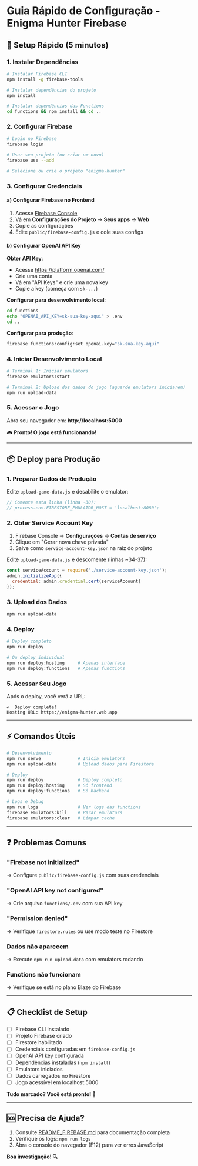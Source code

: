 # Guia Rápido de Configuração - Enigma Hunter Firebase

## 🚀 Setup Rápido (5 minutos)

### 1. Instalar Dependências

```bash
# Instalar Firebase CLI
npm install -g firebase-tools

# Instalar dependências do projeto
npm install

# Instalar dependências das Functions
cd functions && npm install && cd ..
```

### 2. Configurar Firebase

```bash
# Login no Firebase
firebase login

# Usar seu projeto (ou criar um novo)
firebase use --add

# Selecione ou crie o projeto "enigma-hunter"
```

### 3. Configurar Credenciais

#### a) Configurar Firebase no Frontend

1. Acesse [Firebase Console](https://console.firebase.google.com/)
2. Vá em **Configurações do Projeto** → **Seus apps** → **Web**
3. Copie as configurações
4. Edite `public/firebase-config.js` e cole suas configs

#### b) Configurar OpenAI API Key

**Obter API Key**:
- Acesse https://platform.openai.com/
- Crie uma conta
- Vá em "API Keys" e crie uma nova key
- Copie a key (começa com `sk-...`)

**Configurar para desenvolvimento local**:
```bash
cd functions
echo "OPENAI_API_KEY=sk-sua-key-aqui" > .env
cd ..
```

**Configurar para produção**:
```bash
firebase functions:config:set openai.key="sk-sua-key-aqui"
```

### 4. Iniciar Desenvolvimento Local

```bash
# Terminal 1: Iniciar emulators
firebase emulators:start

# Terminal 2: Upload dos dados do jogo (aguarde emulators iniciarem)
npm run upload-data
```

### 5. Acessar o Jogo

Abra seu navegador em: **http://localhost:5000**

🎮 **Pronto! O jogo está funcionando!**

---

## 📦 Deploy para Produção

### 1. Preparar Dados de Produção

Edite `upload-game-data.js` e desabilite o emulator:

```javascript
// Comente esta linha (linha ~30):
// process.env.FIRESTORE_EMULATOR_HOST = 'localhost:8080';
```

### 2. Obter Service Account Key

1. Firebase Console → **Configurações** → **Contas de serviço**
2. Clique em "Gerar nova chave privada"
3. Salve como `service-account-key.json` na raiz do projeto

Edite `upload-game-data.js` e descomente (linhas ~34-37):

```javascript
const serviceAccount = require('./service-account-key.json');
admin.initializeApp({
  credential: admin.credential.cert(serviceAccount)
});
```

### 3. Upload dos Dados

```bash
npm run upload-data
```

### 4. Deploy

```bash
# Deploy completo
npm run deploy

# Ou deploy individual
npm run deploy:hosting     # Apenas interface
npm run deploy:functions   # Apenas functions
```

### 5. Acessar Seu Jogo

Após o deploy, você verá a URL:
```
✔  Deploy complete!
Hosting URL: https://enigma-hunter.web.app
```

---

## ⚡ Comandos Úteis

```bash
# Desenvolvimento
npm run serve              # Inicia emulators
npm run upload-data        # Upload dados para Firestore

# Deploy
npm run deploy             # Deploy completo
npm run deploy:hosting     # Só frontend
npm run deploy:functions   # Só backend

# Logs e Debug
npm run logs               # Ver logs das functions
firebase emulators:kill    # Parar emulators
firebase emulators:clear   # Limpar cache
```

---

## ❓ Problemas Comuns

### "Firebase not initialized"
→ Configure `public/firebase-config.js` com suas credenciais

### "OpenAI API key not configured"
→ Crie arquivo `functions/.env` com sua API key

### "Permission denied"
→ Verifique `firestore.rules` ou use modo teste no Firestore

### Dados não aparecem
→ Execute `npm run upload-data` com emulators rodando

### Functions não funcionam
→ Verifique se está no plano Blaze do Firebase

---

## 📋 Checklist de Setup

- [ ] Firebase CLI instalado
- [ ] Projeto Firebase criado
- [ ] Firestore habilitado
- [ ] Credenciais configuradas em `firebase-config.js`
- [ ] OpenAI API key configurada
- [ ] Dependências instaladas (`npm install`)
- [ ] Emulators iniciados
- [ ] Dados carregados no Firestore
- [ ] Jogo acessível em localhost:5000

**Tudo marcado? Você está pronto! 🎉**

---

## 🆘 Precisa de Ajuda?

1. Consulte [README_FIREBASE.md](./README_FIREBASE.md) para documentação completa
2. Verifique os logs: `npm run logs`
3. Abra o console do navegador (F12) para ver erros JavaScript

**Boa investigação! 🔍**
